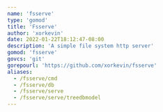 ```yaml
---
name: 'fsserve'
type: 'gomod'
title: 'Fsserve'
author: 'xorkevin'
date: 2022-01-22T18:12:47-08:00
description: 'A simple file system http server'
gomod: 'fsserve'
govcs: 'git'
gorepourl: 'https://github.com/xorkevin/fsserve'
aliases:
  - /fsserve/cmd
  - /fsserve/db
  - /fsserve/serve
  - /fsserve/serve/treedbmodel
---
```

